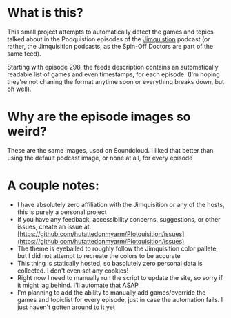 # What is this?

This small project attempts to automatically detect the games and topics talked about in the Podquistion episodes of the [Jimquistion](https://soundcloud.com/jimquisition) podcast (or rather, the Jimquisition podcasts, as the Spin-Off Doctors are part of the same feed).

Starting with episode 298, the feeds description contains an automatically readable list of games and even timestamps, for each episode. (I'm hoping they're not chaning the format anytime soon or everything breaks down, but oh well).

# Why are the episode images so weird?

These are the same images, used on Soundcloud. I liked that better than using the default podcast image, or none at all, for every episode

# A couple notes:

- I have absolutely zero affiliation with the Jimquisition or any of the hosts, this is purely a personal project
- If you have any feedback, accessibility concerns, suggestions, or other issues, create an issue at: [https://github.com/hutattedonmyarm/Plotquisition/issues](https://github.com/hutattedonmyarm/Plotquisition/issues)
- The theme is eyeballed to roughly follow the Jimquisition color pallete, but I did not attempt to recreate the colors to be accurate
- This thing is statically hosted, so basolutely zero personal data is collected. I don't even set any cookies!
- Right now I need to manually run the script to update the site, so sorry if it might lag behind. I'll automate that ASAP
- I'm planning to add the ability to manually add games/override the games and topiclist for every episode, just in case the automation fails. I just haven't gotten around to it yet